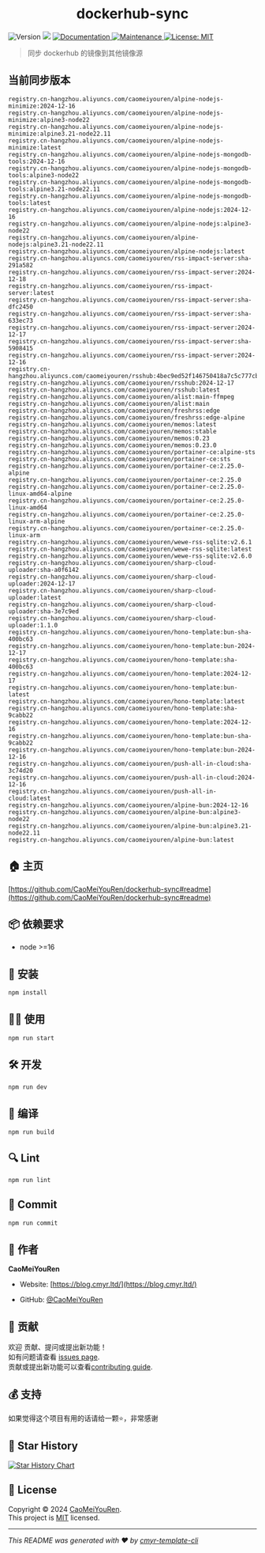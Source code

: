 <h1 align="center">dockerhub-sync </h1>
<p>
  <img alt="Version" src="https://img.shields.io/badge/version-0.1.0-blue.svg?cacheSeconds=2592000" />
  <img src="https://img.shields.io/badge/node-%3E%3D16-blue.svg" />
  <a href="https://github.com/CaoMeiYouRen/dockerhub-sync#readme" target="_blank">
    <img alt="Documentation" src="https://img.shields.io/badge/documentation-yes-brightgreen.svg" />
  </a>
  <a href="https://github.com/CaoMeiYouRen/dockerhub-sync/graphs/commit-activity" target="_blank">
    <img alt="Maintenance" src="https://img.shields.io/badge/Maintained%3F-yes-green.svg" />
  </a>
  <a href="https://github.com/CaoMeiYouRen/dockerhub-sync/blob/master/LICENSE" target="_blank">
    <img alt="License: MIT" src="https://img.shields.io/github/license/CaoMeiYouRen/dockerhub-sync?color=yellow" />
  </a>
</p>


> 同步 dockerhub 的镜像到其他镜像源

## 当前同步版本

<!-- DOCKER_START -->
```
registry.cn-hangzhou.aliyuncs.com/caomeiyouren/alpine-nodejs-minimize:2024-12-16
registry.cn-hangzhou.aliyuncs.com/caomeiyouren/alpine-nodejs-minimize:alpine3-node22
registry.cn-hangzhou.aliyuncs.com/caomeiyouren/alpine-nodejs-minimize:alpine3.21-node22.11
registry.cn-hangzhou.aliyuncs.com/caomeiyouren/alpine-nodejs-minimize:latest
registry.cn-hangzhou.aliyuncs.com/caomeiyouren/alpine-nodejs-mongodb-tools:2024-12-16
registry.cn-hangzhou.aliyuncs.com/caomeiyouren/alpine-nodejs-mongodb-tools:alpine3-node22
registry.cn-hangzhou.aliyuncs.com/caomeiyouren/alpine-nodejs-mongodb-tools:alpine3.21-node22.11
registry.cn-hangzhou.aliyuncs.com/caomeiyouren/alpine-nodejs-mongodb-tools:latest
registry.cn-hangzhou.aliyuncs.com/caomeiyouren/alpine-nodejs:2024-12-16
registry.cn-hangzhou.aliyuncs.com/caomeiyouren/alpine-nodejs:alpine3-node22
registry.cn-hangzhou.aliyuncs.com/caomeiyouren/alpine-nodejs:alpine3.21-node22.11
registry.cn-hangzhou.aliyuncs.com/caomeiyouren/alpine-nodejs:latest
registry.cn-hangzhou.aliyuncs.com/caomeiyouren/rss-impact-server:sha-291a582
registry.cn-hangzhou.aliyuncs.com/caomeiyouren/rss-impact-server:2024-12-18
registry.cn-hangzhou.aliyuncs.com/caomeiyouren/rss-impact-server:latest
registry.cn-hangzhou.aliyuncs.com/caomeiyouren/rss-impact-server:sha-dfc2450
registry.cn-hangzhou.aliyuncs.com/caomeiyouren/rss-impact-server:sha-633ec73
registry.cn-hangzhou.aliyuncs.com/caomeiyouren/rss-impact-server:2024-12-17
registry.cn-hangzhou.aliyuncs.com/caomeiyouren/rss-impact-server:sha-5908415
registry.cn-hangzhou.aliyuncs.com/caomeiyouren/rss-impact-server:2024-12-16
registry.cn-hangzhou.aliyuncs.com/caomeiyouren/rsshub:4bec9ed52f146750418a7c5c777cbd898332611a
registry.cn-hangzhou.aliyuncs.com/caomeiyouren/rsshub:2024-12-17
registry.cn-hangzhou.aliyuncs.com/caomeiyouren/rsshub:latest
registry.cn-hangzhou.aliyuncs.com/caomeiyouren/alist:main-ffmpeg
registry.cn-hangzhou.aliyuncs.com/caomeiyouren/alist:main
registry.cn-hangzhou.aliyuncs.com/caomeiyouren/freshrss:edge
registry.cn-hangzhou.aliyuncs.com/caomeiyouren/freshrss:edge-alpine
registry.cn-hangzhou.aliyuncs.com/caomeiyouren/memos:latest
registry.cn-hangzhou.aliyuncs.com/caomeiyouren/memos:stable
registry.cn-hangzhou.aliyuncs.com/caomeiyouren/memos:0.23
registry.cn-hangzhou.aliyuncs.com/caomeiyouren/memos:0.23.0
registry.cn-hangzhou.aliyuncs.com/caomeiyouren/portainer-ce:alpine-sts
registry.cn-hangzhou.aliyuncs.com/caomeiyouren/portainer-ce:sts
registry.cn-hangzhou.aliyuncs.com/caomeiyouren/portainer-ce:2.25.0-alpine
registry.cn-hangzhou.aliyuncs.com/caomeiyouren/portainer-ce:2.25.0
registry.cn-hangzhou.aliyuncs.com/caomeiyouren/portainer-ce:2.25.0-linux-amd64-alpine
registry.cn-hangzhou.aliyuncs.com/caomeiyouren/portainer-ce:2.25.0-linux-amd64
registry.cn-hangzhou.aliyuncs.com/caomeiyouren/portainer-ce:2.25.0-linux-arm-alpine
registry.cn-hangzhou.aliyuncs.com/caomeiyouren/portainer-ce:2.25.0-linux-arm
registry.cn-hangzhou.aliyuncs.com/caomeiyouren/wewe-rss-sqlite:v2.6.1
registry.cn-hangzhou.aliyuncs.com/caomeiyouren/wewe-rss-sqlite:latest
registry.cn-hangzhou.aliyuncs.com/caomeiyouren/wewe-rss-sqlite:v2.6.0
registry.cn-hangzhou.aliyuncs.com/caomeiyouren/sharp-cloud-uploader:sha-a0f6142
registry.cn-hangzhou.aliyuncs.com/caomeiyouren/sharp-cloud-uploader:2024-12-17
registry.cn-hangzhou.aliyuncs.com/caomeiyouren/sharp-cloud-uploader:latest
registry.cn-hangzhou.aliyuncs.com/caomeiyouren/sharp-cloud-uploader:sha-3e7c9ed
registry.cn-hangzhou.aliyuncs.com/caomeiyouren/sharp-cloud-uploader:1.1.0
registry.cn-hangzhou.aliyuncs.com/caomeiyouren/hono-template:bun-sha-400bc63
registry.cn-hangzhou.aliyuncs.com/caomeiyouren/hono-template:bun-2024-12-17
registry.cn-hangzhou.aliyuncs.com/caomeiyouren/hono-template:sha-400bc63
registry.cn-hangzhou.aliyuncs.com/caomeiyouren/hono-template:2024-12-17
registry.cn-hangzhou.aliyuncs.com/caomeiyouren/hono-template:bun-latest
registry.cn-hangzhou.aliyuncs.com/caomeiyouren/hono-template:latest
registry.cn-hangzhou.aliyuncs.com/caomeiyouren/hono-template:sha-9cabb22
registry.cn-hangzhou.aliyuncs.com/caomeiyouren/hono-template:2024-12-16
registry.cn-hangzhou.aliyuncs.com/caomeiyouren/hono-template:bun-sha-9cabb22
registry.cn-hangzhou.aliyuncs.com/caomeiyouren/hono-template:bun-2024-12-16
registry.cn-hangzhou.aliyuncs.com/caomeiyouren/push-all-in-cloud:sha-3c74d20
registry.cn-hangzhou.aliyuncs.com/caomeiyouren/push-all-in-cloud:2024-12-16
registry.cn-hangzhou.aliyuncs.com/caomeiyouren/push-all-in-cloud:latest
registry.cn-hangzhou.aliyuncs.com/caomeiyouren/alpine-bun:2024-12-16
registry.cn-hangzhou.aliyuncs.com/caomeiyouren/alpine-bun:alpine3-node22
registry.cn-hangzhou.aliyuncs.com/caomeiyouren/alpine-bun:alpine3.21-node22.11
registry.cn-hangzhou.aliyuncs.com/caomeiyouren/alpine-bun:latest
```
<!-- DOCKER_END -->

## 🏠 主页

[https://github.com/CaoMeiYouRen/dockerhub-sync#readme](https://github.com/CaoMeiYouRen/dockerhub-sync#readme)


## 📦 依赖要求


- node >=16

## 🚀 安装

```sh
npm install
```

## 👨‍💻 使用

```sh
npm run start
```

## 🛠️ 开发

```sh
npm run dev
```

## 🔧 编译

```sh
npm run build
```

## 🔍 Lint

```sh
npm run lint
```

## 💾 Commit

```sh
npm run commit
```


## 👤 作者


**CaoMeiYouRen**

* Website: [https://blog.cmyr.ltd/](https://blog.cmyr.ltd/)

* GitHub: [@CaoMeiYouRen](https://github.com/CaoMeiYouRen)


## 🤝 贡献

欢迎 贡献、提问或提出新功能！<br />如有问题请查看 [issues page](https://github.com/CaoMeiYouRen/dockerhub-sync/issues). <br/>贡献或提出新功能可以查看[contributing guide](https://github.com/CaoMeiYouRen/dockerhub-sync/blob/master/CONTRIBUTING.md).

## 💰 支持

如果觉得这个项目有用的话请给一颗⭐️，非常感谢

## 🌟 Star History

[![Star History Chart](https://api.star-history.com/svg?repos=CaoMeiYouRen/dockerhub-sync&type=Date)](https://star-history.com/#CaoMeiYouRen/dockerhub-sync&Date)

## 📝 License

Copyright © 2024 [CaoMeiYouRen](https://github.com/CaoMeiYouRen).<br />
This project is [MIT](https://github.com/CaoMeiYouRen/dockerhub-sync/blob/master/LICENSE) licensed.

***
_This README was generated with ❤️ by [cmyr-template-cli](https://github.com/CaoMeiYouRen/cmyr-template-cli)_
